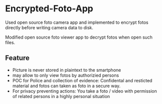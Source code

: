 # Encrypted-Foto-App

Used open source foto camera app and implemented to encrypt fotos directly before writing camera data to disk. 

Modified open source foto viewer app to decrypt fotos when open such files.

## Feature

- Picture is never stored in plaintext to the smartphone
- may allow to only view fotos by authorizied persons
- POC for Police and collection of evidence: Confidental and resticted material and fotos can taken as foto in a secure way.
- For privacy preventing actions: You take a foto / video with permission of related persons in a highly personal situation
